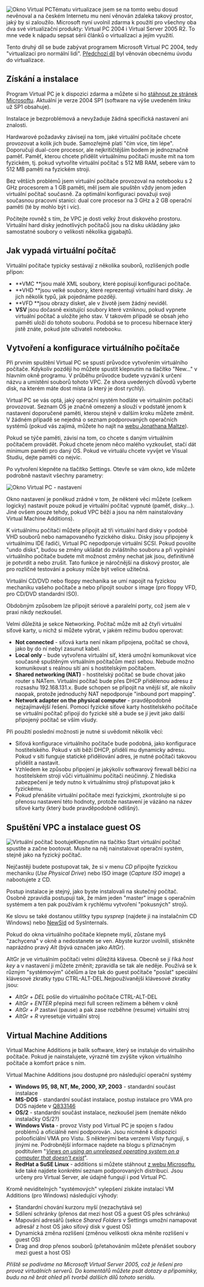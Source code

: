 <!-- dcterms:identifier = aspnetcz#104 -->
<!-- dcterms:title = Virtualizace: Virtual PC 2004 -->
<!-- dcterms:abstract = Tématu virtualizace jsem se na tomto webu dosud nevěnoval a na českém Internetu mu není věnován zdaleka takový prostor, jaký by si zaloužilo. Microsoft nyní uvolnil zdarma k použití pro všechny oba dva své virtualizační produkty: Virtual PC 2004 i Virtual Server 2005 R2. To mne vede k nápadu sepsat sérii článků o virtualizaci a jejím využití. Tento druhý díl se bude zabývat programem Microsoft Virtual PC 2004, tedy "virtualizací pro normální lidi". -->
<!-- np9:categoryId = 6 -->
<!-- x4w:category = Akce a události -->
<!-- np9:authorId = 1 -->
<!-- np9:authorEmail = michal.valasek@altairis.cz -->
<!-- dcterms:creator = Michal Altair Valášek -->
<!-- np9:serialId = 1 -->
<!-- x4w:serial = Virtualizace -->
<!-- dcterms:created = 2006-07-17T04:00:00+02:00 -->
<!-- dcterms:dateAccepted = 2006-07-17T04:00:00+02:00 -->

 ![Okno Virtual PC](https://www.cdn.altairis.cz/Blog/2006/20060715-VirtualPC.png)Tématu virtualizace jsem se na tomto webu dosud nevěnoval a na českém Internetu mu není věnován zdaleka takový prostor, jaký by si zaloužilo. Microsoft nyní uvolnil zdarma k použití pro všechny oba dva své virtualizační produkty: Virtual PC 2004 i Virtual Server 2005 R2. To mne vede k nápadu sepsat sérii článků o virtualizaci a jejím využití. 

Tento druhý díl se bude zabývat programem Microsoft Virtual PC 2004, tedy "virtualizací pro normální lidi". [Předchozí díl](https://www.aspnet.cz/Articles/103-virtualizace-uvod.aspx) byl věnován obecnému úvodu do virtualizace.

## Získání a instalace

Program Virtual PC je k dispozici zdarma a můžete si ho [stáhnout ze stránek Microsoftu](http://www.microsoft.com/windows/virtualpc/downloads/sp1.mspx). Aktuální je verze 2004 SP1 (software na výše uvedeném linku už SP1 obsahuje).

Instalace je bezproblémová a nevyžaduje žádná specifická nastavení ani znalosti.

Hardwarové požadavky závisejí na tom, jaké virtuální počítače chcete provozovat a kolik jich bude. Samozřejmě platí "čím více, tím lépe". Doporučuji dual-core procesor, ale nejkritičtějším bodem je jednoznačně paměť. Paměť, kterou chcete přidělit virtuálnímu počítači musíte mít na tom fyzickém, tj. pokud vytvoříte virtuální počítač s 512 MB RAM, sebere vám to 512 MB paměti na fyzickém stroji.

Bez větších problémů jsem virtuální počítače provozoval na notebooku s 2 GHz procesorem a 1 GB paměti, měl jsem ale spuštěn vždy jenom jeden virtuální počítač současně. Za optimální konfiguraci považuji svoji současnou pracovní stanici: dual core procesor na 3 GHz a 2 GB operační paměti (té by mohlo být i víc).

Počítejte rovněž s tím, že VPC je dosti velký žrout diskového prostoru. Virtuální hard disky jednotlivých počítačů jsou na disku ukládány jako samostatné soubory o velikosti několika gigabajtů.

## Jak vypadá virtuální počítač

Virtuální počítače typicky sestávají z několika souborů, rozlišených podle přípon:

*   **VMC **jsou malé XML soubory, které popisují konfiguraci počítače.
*   **VHD **jsou velké soubory, které reprezentují virtuální hard disky. Je jich několik typů, jak pojednáme později.
*   **VFD **jsou obrazy disket, ale v životě jsem žádný neviděl.
*   **VSV** jsou dočasně existující soubory které vzniknou, pokud vypnete virtuální počítač a uložíte jeho stav. V takovém případě se obsah jeho paměti uloží do tohoto souboru. Podobá se to procesu hibernace který jistě znáte, pokud jste uživateli notebooku.

## Vytvoření a konfigurace virtuálního počítače

Při prvním spuštění Virtual PC se spustí průvodce vytvořením virtuálního počítače. Kdykoliv později ho můžete spustit klepnutím na tlačítko "New..." v hlavním okně programu. V průběhu průvodce budete vyzváni k určení názvu a umístění souborů tohoto VPC. Ze shora uvedených důvodů vyberte disk, na kterém máte dost místa (a který je dost rychlý).

Virtual PC se vás optá, jaký operační systém hodláte ve virtuálním počítači provozovat. Seznam OS je značně omezený a slouží v podstatě jenom k nastavení doporučené paměti, kterou stejně v dalším kroku můžete změnit. V žádném případě se nejedná o seznam podporovaných operačních systémů (pokud vás zajímá, můžete ho najít na [webu Jonathana Maltze](http://vpc.visualwin.com/)).

Pokud se týče paměti, závisí na tom, co chcete s daným virtuálním počítačem provádět. Pokud chcete jenom něco malého vyzkoušet, stačí dát minimum paměti pro daný OS. Pokud ve virtuálu chcete vyvíjet ve Visual Studiu, dejte paměti co nejvíc.

Po vytvoření klepněte na tlačítko Settings. Otevře se vám okno, kde můžete podrobně nastavit všechny parametry:

 ![Okno Virtual PC - nastavení](https://www.cdn.altairis.cz/Blog/2006/20060715-VpcSettings.gif) 

Okno nastavení je poněkud zrádné v tom, že některé věci můžete (celkem logicky) nastavit pouze pokud je virtuální počítač vypnuté (paměť, disky...). Jiné ovšem pouze tehdy, pokud VPC běží a jsou na něm nainstalovány Virtual Machine Additions).

K virtuálnímu počítači můžete připojit až tři virtuální hard disky v podobě VHD souborů nebo namapovaného fyzického disku. Disky jsou připojeny k virtuálnímu IDE řadiči, Virtual PC nepodporuje virtuální SCSI. Pokud povolíte "undo disks", budou se změny ukládat do zvláštního souboru a při vypínání virtuálního počítače budete mít možnost změny nechat jak jsou, definitivně je potvrdit a nebo zrušit. Tato funkce je náročnější na diskový prostor, ale pro rozličné testování a pokusy může být velice užitečná.

Virtuální CD/DVD nebo floppy mechanika se umí napojit na fyzickou mechaniku vašeho počítače a nebo připojit soubor s image (pro floppy VFD, pro CD/DVD standardní ISO).

Obdobným způsobem lze připojit sériové a paralelní porty, což jsem ale v praxi nikdy nezkoušel.

Velmi důležitá je sekce Networking. Počítač může mít až čtyři virtuální síťové karty, u nichž si můžete vybrat, v jakém režimu budou operovat:

*   **Not connected** - síťová karta není nikam připojena, počítač se chová, jako by do ní nebyl zasunut kabel.
*   **Local only** - bude vytvořena virtuální síť, která umožní komunikovat více současně spuštěným virtuálním počítačům mezi sebou. Nebude možno komunikovat s reálnou sítí ani s hostitelským počítačem.
*   **Shared networking (NAT)** - hostitelský počítač se bude chovat jako router s NATem. Virtuální počítač bude přes DHCP přidělenou adresu z rozsashu 192.168.131.x. Bude schopen se připojit na vnější síť, ale nikoliv naopak, protože jednoduchý NAT nepodporuje "inbound port mapping".
*   **Network adapter on the physical computer** - pravděpodobně nejzajímavější řešení. Pomocí fyzické síťové karty hostitelského počítače se virtuální počítač připojí do fyzické sítě a bude se jí jevit jako další připojený počítač se vším všudy.

Při použití poslední možnosti je nutné si uvědomit několik věcí:

*   Síťová konfigurace virtuálního počítače bude podobná, jako konfigurace hostitelského. Pokud v síti běží DHCP, přidělí mu dynamicky adresu. Pokud v síti funguje statické přidělování adres, je nutné počítači takovou přidělit a nastavit.
*   Vzhledem ke způsobu připojení je jakýkoliv softwarový firewall běžící na hostitelském stroji vůči virtuálnímu počítači neúčinný. Z hlediska zabezpečení je tedy nutno k virtuálnímu stroji přistupovat jako k fyzickému.
*   Pokud přenášíte virtuální počítače mezi fyzickými, zkontrolujte si po přenosu nastavení této hodnoty, protože nastavení je vázáno na název síťové karty (který bude pravděpodobně odlišný).

## Spuštění VPC a instalace guest OS

 ![Virtuální počítač bootuje](https://www.cdn.altairis.cz/Blog/2006/20060715-VpcBooting.gif)Klepnutím na tlačítko Start virtuální počítač spustíte a začne bootovat. Musíte na něj nainstalovat operační systém, stejně jako na fyzický počítač.

Nejčastěji budete postupovat tak, že si v menu *CD* připojíte fyzickou mechaniku (*Use Physical Drive*) nebo ISO image (*Capture ISO image*) a nabootujete z CD.

Postup instalace je stejný, jako byste instalovali na skutečný počítač. Osobně zpravidla postupuji tak, že mám jeden "master" image s operačním systémem a ten pak používám k rychlému vytvoření "pokusných" strojů. 

Ke slovu se také dostanou utilitky typu *sysprep* (najdete ji na instalačním CD Windows) nebo [NewSid](http://www.sysinternals.com/Utilities/NewSid.html) od SysInternals.

Pokud do okna virtuálního počítače klepnete myší, zůstane myš "zachycena" v okně a nedostanete se ven. Abyste kurzor uvolnili, stiskněte naprázdno pravý *Alt* (bývá označen jako *AltGr*).

AltGr je ve virtuálním počítači velmi důležitá klávesa. Obecně se jí říká *host key* a v nastavení ji můžete změnit; zpravidla se tak ale neděje. Používá se k různým "systémovým" účelům a lze tak do guest počítače "poslat" speciální klávesové zkratky typu CTRL-ALT-DEL.Nejpoužívanější klávesové zkratky jsou:

*   *AltGr + DEL* pošle do virtuálního počítače CTRL-ALT-DEL
*   *AltGr + ENTER* přepíná mezi full screen režimem a během v okně
*   *AltGr + P* zastaví (pause) a pak zase rozběhne (resume) virtuální stroj
*   *AltGr + R* vyresetuje virtuální stroj

## Virtual Machine Additions

Virtual Machine Additions je balík software, který se instaluje do virtuálního počítače. Pokud je nainstalujete, výrazně tím zvýšíte výkon virtuálního počítače a komfort práce s ním.

Virtual Machine Additions jsou dostupné pro následující operační systémy

*   **Windows 95, 98, NT, Me, 2000, XP, 2003** - standardní součást instalace
*   **MS-DOS** - standardní součást instalace, postup instalace pro VMA pro DOS najdete v [Q833146](http://support.microsoft.com/?kbid=833146)
*   **OS/2** - standardní součást instalace, nezkoušel jsem (nemáte někdo instalačky OS/2?)
*   **Windows Vista** - provoz Visty pod Virtual PC je spojen s řadou problémů a oficiálně není podporován. Jsou nicméně k dispozici polooficiální VMA pro Vistu. S některými beta verzemi Visty fungují, s jinými ne. Podrobnější informace najdete na blogu s příznačným podtitulem "*[Views on using an unreleased operating system on a computer that doesn't exist](http://blogs.msdn.com/mikekol/archive/category/11647.aspx)*".
*   **RedHat a SuSE Linux** - additions si můžete stáhnout [z webu Microsoftu](http://www.microsoft.com/windowsserversystem/virtualserver/evaluation/linuxguestsupport/default.mspx), kde také najdete konkrétní seznam podporovaných distribucí. Jsou určeny pro Virtual Server, ale údajně fungují i pod Virtual PC.

Kromě neviditelných "systémových" vylepšení získáte instalací VM Additions (pro Windows) následující výhody:

*   Standardní chování kurzoru myší (nezachytává se)
*   Sdílení schránky (přenos dat mezi host OS a guest OS přes schránku)
*   Mapování adresářů (sekce *Shared Folders* v Settings umožní namapovat adresář z host OS jako síťový disk v guest OS)
*   Dynamická změna rozlišení (změnou velikosti okna měníte rozlišení v guest OS)
*   Drag and drop přenos souborů (přetahováním můžete přenášet soubory mezi guest a host OS)

 *Příště se podíváme na Microsoft Virtual Server 2005, což je řešení pro provoz virtuálních serverů. Do komentářů můžete psát dotazy a připomínky, budu na ně brát ohled při tvorbě dalších dílů tohoto seriálu.* 